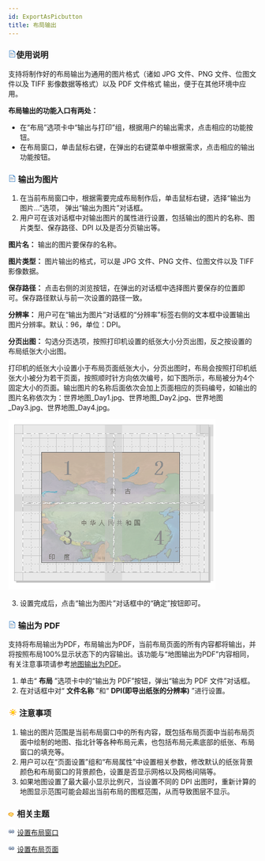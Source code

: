 ```yaml
---
id: ExportAsPicbutton
title: 布局输出
---
```

### ![](../../img/read.gif)使用说明

支持将制作好的布局输出为通用的图片格式（诸如 JPG 文件、PNG 文件、位图文件以及 TIFF 影像数据等格式）以及 PDF 文件格式
输出，便于在其他环境中应用。

**布局输出的功能入口有两处：**

* 在“布局”选项卡中“输出与打印”组，根据用户的输出需求，点击相应的功能按钮。
* 在布局窗口，单击鼠标右键，在弹出的右键菜单中根据需求，点击相应的输出功能按钮。

### ![](../../img/read.gif) 输出为图片

1. 在当前布局窗口中，根据需要完成布局制作后，单击鼠标右键，选择“输出为图片...”选项， 弹出“输出为图片”对话框。  
2. 用户可在该对话框中对输出图片的属性进行设置，包括输出的图片的名称、图片类型、保存路径、DPI 以及是否分页输出等。 

**图片名：** 输出的图片要保存的名称。

**图片类型：** 图片输出的格式，可以是 JPG 文件、PNG 文件、位图文件以及 TIFF 影像数据。

**保存路径：** 点击右侧的浏览按钮，在弹出的对话框中选择图片要保存的位置即可。保存路径默认与前一次设置的路径一致。

**分辨率：** 用户可在“输出为图片”对话框的“分辨率”标签右侧的文本框中设置输出图片分辨率。默认：96，单位：DPI。

**分页出图：** 勾选分页选项，按照打印机设置的纸张大小分页出图，反之按设置的布局纸张大小出图。

打印机的纸张大小设置小于布局页面纸张大小，分页出图时，布局会按照打印机纸张大小被分为若干页面，按照顺时针方向依次编号，如下图所示，布局被分为4个固定大小的页面。输出图片的名称后面依次会加上页面相应的页码编号，如输出的图片名称依次为：世界地图_Day1.jpg、世界地图_Day2.jpg、世界地图_Day3.jpg、世界地图_Day4.jpg。

![](img/pages.png)  

3. 设置完成后，点击“输出为图片”对话框中的“确定”按钮即可。

### ![](../../img/read.gif) 输出为 PDF

支持将布局输出为PDF，布局输出为PDF，当前布局页面的所有内容都将输出，并将按照布局100%显示状态下的内容输出。该功能与“地图输出为PDF”内容相同，有关注意事项请参考[地图输出为PDF](../../Visualization/Basic/WinMap_OutputPDF)。

1. 单击“ **布局** ”选项卡中的“输出为 PDF”按钮，弹出“输出为 PDF 文件”对话框。
2. 在对话框中对“ **文件名称** ”和“ **DPI(即导出纸张的分辨率)** ”进行设置。

### ![](../../img/note.png)注意事项

1. 输出的图片范围是当前布局窗口中的所有内容，既包括布局页面中当前布局页面中绘制的地图、指北针等各种布局元素，也包括布局元素底部的纸张、布局窗口的填充等。
2. 用户可以在“页面设置”组和“布局属性”中设置相关参数，修改默认的纸张背景颜色和布局窗口的背景颜色，设置是否显示网格以及网格间隔等。
3. 如果地图设置了最大最小显示比例尺，当设置不同的 DPI 出图时，重新计算的地图显示范围可能会超出当前布局的图框范围，从而导致图层不显示。

### ![](../../img/seealso.png) 相关主题

![](../../img/smalltitle.png) [设置布局窗口](../SettiongLayoutWin/SettingLayout)

![](../../img/smalltitle.png) [设置布局页面](../SettingPage/PageSetup)



